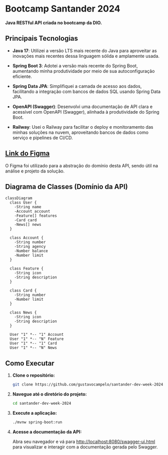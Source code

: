 # Bootcamp Santander 2024

**Java RESTful API criada no bootcamp da DIO.**

## Principais Tecnologias
- **Java 17**: Utilizei a versão LTS mais recente do Java para aproveitar as inovações mais recentes dessa linguagem sólida e amplamente usada.

- **Spring Boot 3**: Adotei a versão mais recente do Spring Boot, aumentando minha produtividade por meio de sua autoconfiguração eficiente.

- **Spring Data JPA**: Simplifiquei a camada de acesso aos dados, facilitando a integração com bancos de dados SQL usando Spring Data JPA.

- **OpenAPI (Swagger)**: Desenvolvi uma documentação de API clara e acessível com OpenAPI (Swagger), alinhada à produtividade do Spring Boot.

- **Railway**: Usei o Railway para facilitar o deploy e monitoramento das minhas soluções na nuvem, aproveitando bancos de dados como serviço e pipelines de CI/CD.
## [Link do Figma](https://www.figma.com/file/0ZsjwjsYlYd3timxqMWlbj/SANTANDER---Projeto-Web%2FMobile?type=design&node-id=1421%3A432&mode=design&t=6dPQuerScEQH0zAn-1)

O Figma foi utilizado para a abstração do domínio desta API, sendo útil na análise e projeto da solução.

## Diagrama de Classes (Domínio da API)

```mermaid
classDiagram
  class User {
    -String name
    -Account account
    -Feature[] features
    -Card card
    -News[] news
  }

  class Account {
    -String number
    -String agency
    -Number balance
    -Number limit
  }

  class Feature {
    -String icon
    -String description
  }

  class Card {
    -String number
    -Number limit
  }

  class News {
    -String icon
    -String description
  }

  User "1" *-- "1" Account
  User "1" *-- "N" Feature
  User "1" *-- "1" Card
  User "1" *-- "N" News
```

## Como Executar

1. **Clone o repositório:**

    ```bash
    git clone https://github.com/gustavocampelo/santander-dev-week-2024.git
    ```

2. **Navegue até o diretório do projeto:**

    ```bash
    cd santander-dev-week-2024
    ```

3. **Execute a aplicação:**

    ```bash
    ./mvnw spring-boot:run
    ```

4. **Acesse a documentação da API:**

   Abra seu navegador e vá para [http://localhost:8080/swagger-ui.html](http://localhost:8080/swagger-ui.html) para visualizar e interagir com a documentação gerada pelo Swagger.
